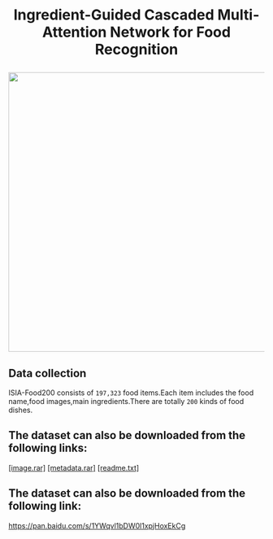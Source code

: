 # <p align="center"> Ingredient-Guided Cascaded Multi-Attention Network for Food Recognition</p>
<div align=center><img width="1000" height="550" src="sample/attribute_strong_weak.png"/></div> 


## Data collection
ISIA-Food200 consists of `197,323` food items.Each item includes the food name,food images,main ingredients.There are totally `200` kinds of food dishes.


## The dataset can also be downloaded from the following links:
[[image.rar]](https://www.google.com/?hl=zh_tw)
[[metadata.rar]](https://www.google.com/?hl=zh_tw)
[[readme.txt]](https://www.google.com/?hl=zh_tw)

## The dataset can also be downloaded from the following link:
https://pan.baidu.com/s/1YWqvl1bDW0l1xpjHoxEkCg
